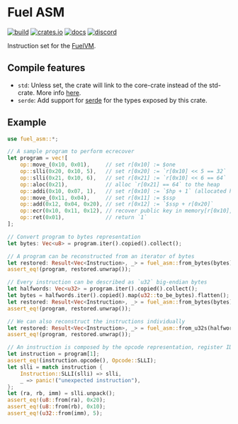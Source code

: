 # Fuel ASM

[![build](https://github.com/FuelLabs/fuel-vm/actions/workflows/ci.yml/badge.svg)](https://github.com/FuelLabs/fuel-vm/actions/workflows/ci.yml)
[![crates.io](https://img.shields.io/crates/v/fuel-asm?label=latest)](https://crates.io/crates/fuel-asm)
[![docs](https://docs.rs/fuel-asm/badge.svg)](https://docs.rs/fuel-asm/)
[![discord](https://img.shields.io/badge/chat%20on-discord-orange?&logo=discord&logoColor=ffffff&color=7389D8&labelColor=6A7EC2)](https://discord.gg/xfpK4Pe)

Instruction set for the [FuelVM](https://github.com/FuelLabs/fuel-specs).

## Compile features

- `std`: Unless set, the crate will link to the core-crate instead of the std-crate. More info [here](https://docs.rust-embedded.org/book/intro/no-std.html).
- `serde`: Add support for [serde](https://crates.io/crates/serde) for the types exposed by this crate.

## Example

```rust
use fuel_asm::*;

// A sample program to perform ecrecover
let program = vec![
    op::move_(0x10, 0x01),     // set r[0x10] := $one
    op::slli(0x20, 0x10, 5),   // set r[0x20] := `r[0x10] << 5 == 32`
    op::slli(0x21, 0x10, 6),   // set r[0x21] := `r[0x10] << 6 == 64`
    op::aloc(0x21),            // alloc `r[0x21] == 64` to the heap
    op::addi(0x10, 0x07, 1),   // set r[0x10] := `$hp + 1` (allocated heap)
    op::move_(0x11, 0x04),     // set r[0x11] := $ssp
    op::add(0x12, 0x04, 0x20), // set r[0x12] := `$ssp + r[0x20]`
    op::ecr(0x10, 0x11, 0x12), // recover public key in memory[r[0x10], 64]
    op::ret(0x01),             // return `1`
];

// Convert program to bytes representation
let bytes: Vec<u8> = program.iter().copied().collect();

// A program can be reconstructed from an iterator of bytes
let restored: Result<Vec<Instruction>, _> = fuel_asm::from_bytes(bytes).collect();
assert_eq!(program, restored.unwrap());

// Every instruction can be described as `u32` big-endian bytes
let halfwords: Vec<u32> = program.iter().copied().collect();
let bytes = halfwords.iter().copied().map(u32::to_be_bytes).flatten();
let restored: Result<Vec<Instruction>, _> = fuel_asm::from_bytes(bytes).collect();
assert_eq!(program, restored.unwrap());

// We can also reconstruct the instructions individually
let restored: Result<Vec<Instruction>, _> = fuel_asm::from_u32s(halfwords).collect();
assert_eq!(program, restored.unwrap());

// An instruction is composed by the opcode representation, register IDs and immediate value.
let instruction = program[1];
assert_eq!(instruction.opcode(), Opcode::SLLI);
let slli = match instruction {
    Instruction::SLLI(slli) => slli,
    _ => panic!("unexpected instruction"),
};
let (ra, rb, imm) = slli.unpack();
assert_eq!(u8::from(ra), 0x20);
assert_eq!(u8::from(rb), 0x10);
assert_eq!(u32::from(imm), 5);
```
